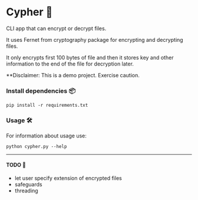 # Cypher 🔐
CLI app that can encrypt or decrypt files.

It uses Fernet from cryptography package for encrypting and decrypting files.

It only encrypts first 100 bytes of file and then it stores key and other information to the end of the file for decryption later.

**Disclaimer: This is a demo project. Exercise caution.

### Install dependencies 📦
```
pip install -r requirements.txt
```

### Usage 🛠️
For information about usage use:
```
python cypher.py --help
```

---

#### TODO 📝
- let user specify extension of encrypted files
- safeguards
- threading
